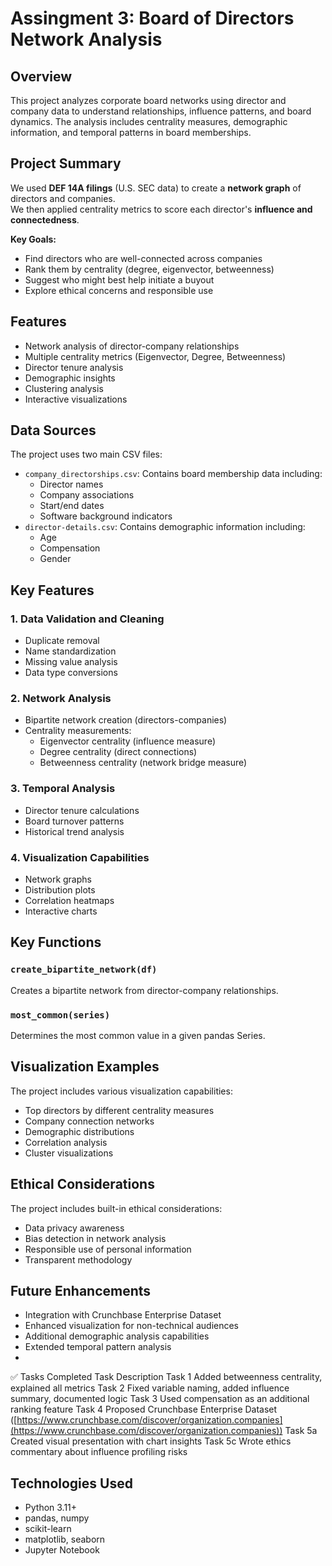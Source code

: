 # Assingment 3: Board of Directors Network Analysis

## Overview
This project analyzes corporate board networks using director and company data to understand relationships, influence patterns, and board dynamics. The analysis includes centrality measures, demographic information, and temporal patterns in board memberships.

## Project Summary

We used **DEF 14A filings** (U.S. SEC data) to create a **network graph** of directors and companies.  
We then applied centrality metrics to score each director's **influence and connectedness**.

**Key Goals:**
- Find directors who are well-connected across companies
- Rank them by centrality (degree, eigenvector, betweenness)
- Suggest who might best help initiate a buyout
- Explore ethical concerns and responsible use

## Features
- Network analysis of director-company relationships
- Multiple centrality metrics (Eigenvector, Degree, Betweenness)
- Director tenure analysis
- Demographic insights
- Clustering analysis
- Interactive visualizations

## Data Sources
The project uses two main CSV files:
- `company_directorships.csv`: Contains board membership data including:
  - Director names
  - Company associations
  - Start/end dates
  - Software background indicators
- `director-details.csv`: Contains demographic information including:
  - Age
  - Compensation
  - Gender

## Key Features

### 1. Data Validation and Cleaning
- Duplicate removal
- Name standardization
- Missing value analysis
- Data type conversions

### 2. Network Analysis
- Bipartite network creation (directors-companies)
- Centrality measurements:
  - Eigenvector centrality (influence measure)
  - Degree centrality (direct connections)
  - Betweenness centrality (network bridge measure)

### 3. Temporal Analysis
- Director tenure calculations
- Board turnover patterns
- Historical trend analysis

### 4. Visualization Capabilities
- Network graphs
- Distribution plots
- Correlation heatmaps
- Interactive charts

## Key Functions

### `create_bipartite_network(df)`
Creates a bipartite network from director-company relationships.

### `most_common(series)`
Determines the most common value in a given pandas Series.

## Visualization Examples
The project includes various visualization capabilities:
- Top directors by different centrality measures
- Company connection networks
- Demographic distributions
- Correlation analysis
- Cluster visualizations

## Ethical Considerations
The project includes built-in ethical considerations:
- Data privacy awareness
- Bias detection in network analysis
- Responsible use of personal information
- Transparent methodology

## Future Enhancements
- Integration with Crunchbase Enterprise Dataset
- Enhanced visualization for non-technical audiences
- Additional demographic analysis capabilities
- Extended temporal pattern analysis
- 
✅ Tasks Completed
Task	Description
Task 1	Added betweenness centrality, explained all metrics
Task 2	Fixed variable naming, added influence summary, documented logic
Task 3	Used compensation as an additional ranking feature
Task 4	Proposed Crunchbase Enterprise Dataset ([https://www.crunchbase.com/discover/organization.companies](https://www.crunchbase.com/discover/organization.companies)) 
Task 5a	Created visual presentation with chart insights
Task 5c	Wrote ethics commentary about influence profiling risks

## Technologies Used

- Python 3.11+
- pandas, numpy
- scikit-learn
- matplotlib, seaborn
- Jupyter Notebook

